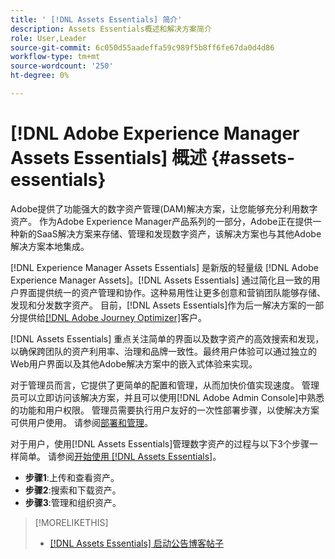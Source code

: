 ```yaml
---
title: ' [!DNL Assets Essentials] 简介'
description: Assets Essentials概述和解决方案简介
role: User,Leader
source-git-commit: 6c050d55aadeffa59c989f5b8ff6fe67da0d4d86
workflow-type: tm+mt
source-wordcount: '250'
ht-degree: 0%

---
```


# [!DNL Adobe Experience Manager Assets Essentials] 概述 {#assets-essentials}

<!-- TBD: Update this banner to remove Beta label. 
![Banner image for beta docs](assets/do-not-localize/banner-image-beta-docs.png)
-->

Adobe提供了功能强大的数字资产管理(DAM)解决方案，让您能够充分利用数字资产。 作为Adobe Experience Manager产品系列的一部分，Adobe正在提供一种新的SaaS解决方案来存储、管理和发现数字资产，该解决方案也与其他Adobe解决方案本地集成。

[!DNL Experience Manager Assets Essentials] 是新版的轻量级 [!DNL Adobe Experience Manager Assets]。[!DNL Assets Essentials] 通过简化且一致的用户界面提供统一的资产管理和协作。这种易用性让更多创意和营销团队能够存储、发现和分发数字资产。 目前，[!DNL Assets Essentials]作为后一解决方案的一部分提供给[[!DNL Adobe Journey Optimizer]](https://experienceleague.adobe.com/docs/journey-optimizer/using/ajo-home.html)客户。

[!DNL Assets Essentials] 重点关注简单的界面以及数字资产的高效搜索和发现，以确保跨团队的资产利用率、治理和品牌一致性。最终用户体验可以通过独立的Web用户界面以及其他Adobe解决方案中的嵌入式体验来实现。

对于管理员而言，它提供了更简单的配置和管理，从而加快价值实现速度。 管理员可以立即访问该解决方案，并且可以使用[!DNL Adobe Admin Console]中熟悉的功能和用户权限。 管理员需要执行用户友好的一次性部署步骤，以使解决方案可供用户使用。 请参阅[部署和管理](/help/deploy-administer.md)。

对于用户，使用[!DNL Assets Essentials]管理数字资产的过程与以下3个步骤一样简单。 请参阅[开始使用 [!DNL Assets Essentials]](/help/get-started.md)。

* **步骤1**:上传和查看资产。
* **步骤2**:搜索和下载资产。
* **步骤3**:管理和组织资产。

>[!MORELIKETHIS]
>
>* [[!DNL Assets Essentials] 启动公告博客帖子](https://blog.adobe.com/en/publish/2021/04/27/introducing-adobe-experience-manager-assets-essentials-to-simplify-collaboration-across-teams.html)